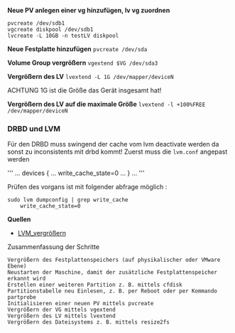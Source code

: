 **Neue PV anlegen einer vg hinzufügen, lv vg zuordnen**
```
pvcreate /dev/sdb1
vgcreate diskpool /dev/sdb1
lvcreate -L 10GB -n testLV diskpool
```

**Neue Festplatte hinzufügen**
`pvcreate /dev/sda`

**Volume Group vergrößern**
`vgextend $VG /dev/sda3`

**Vergrößern des LV**
`lvextend -L 1G /dev/mapper/deviceN`

ACHTUNG 1G ist die Größe das Gerät insgesamt hat!

**Vergrößern des LV auf die maximale Größe**
`lvextend -l +100%FREE /dev/mapper/deviceN `

### DRBD und LVM
Für den DRBD muss swingend der cache vom lvm deactivate werden da sonst zu inconsistents mit drbd kommt!
Zuerst muss die `lvm.conf` angepast werden

'''
...
devices {
...
 write_cache_state=0
...
}
...
'''

Prüfen des vorgans ist mit folgender abfrage möglich : 
```
sudo lvm dumpconfig | grep write_cache
	write_cache_state=0
```



**Quellen**
* [LVM_vergrößern](https://www.thomas-krenn.com/de/wiki/LVM_vergrößern)


Zusammenfassung der Schritte

    Vergrößern des Festplattenspeichers (auf physikalischer oder VMware Ebene)
    Neustarten der Maschine, damit der zusätzliche Festplattenspeicher erkannt wird
    Erstellen einer weiteren Partition z. B. mittels cfdisk
    Partitionstabelle neu Einlesen, z. B. per Reboot oder per Kommando partprobe
    Initialisieren einer neuen PV mittels pvcreate
    Vergrößern der VG mittels vgextend
    Vergrößern des LV mittels lvextend
    Vergrößern des Dateisystems z. B. mittels resize2fs
